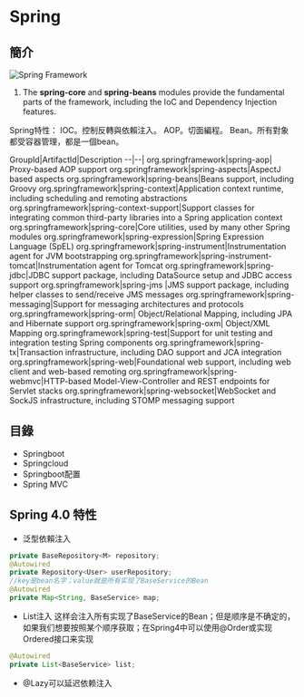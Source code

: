 # Spring

## 簡介



![Spring Framework](http://docs.spring.io/spring/docs/5.0.0.BUILD-SNAPSHOT/spring-framework-reference/images/spring-overview.png.pagespeed.ce.XVe1noRCMt.png)

1. The **spring-core** and **spring-beans** modules provide the fundamental parts of the framework, including the IoC and Dependency Injection features. 

Spring特性：
IOC。控制反轉與依賴注入。
AOP。切面編程。
Bean。所有對象都受容器管理，都是一個bean。

GroupId|ArtifactId|Description
--|--|
org.springframework|spring-aop|	Proxy-based AOP support
org.springframework|spring-aspects|AspectJ based aspects
org.springframework|spring-beans|Beans support, including Groovy
org.springframework|spring-context|Application context runtime, including scheduling and remoting abstractions
org.springframework|spring-context-support|Support classes for integrating common third-party libraries into a Spring application context
org.springframework|spring-core|Core utilities, used by many other Spring modules
org.springframework|spring-expression|Spring Expression Language (SpEL)
org.springframework|spring-instrument|Instrumentation agent for JVM bootstrapping
org.springframework|spring-instrument-tomcat|Instrumentation agent for Tomcat
org.springframework|spring-jdbc|JDBC support package, including DataSource setup and JDBC access support
org.springframework|spring-jms	|JMS support package, including helper classes to send/receive JMS messages
org.springframework|spring-messaging|Support for messaging architectures and protocols
org.springframework|spring-orm|	Object/Relational Mapping, including JPA and Hibernate support
org.springframework|spring-oxm|	Object/XML Mapping
org.springframework|spring-test|Support for unit testing and integration testing Spring components
org.springframework|spring-tx|Transaction infrastructure, including DAO support and JCA integration
org.springframework|spring-web|Foundational web support, including web client and web-based remoting
org.springframework|spring-webmvc|HTTP-based Model-View-Controller and REST endpoints for Servlet stacks
org.springframework|spring-websocket|WebSocket and SockJS infrastructure, including STOMP messaging support


## 目錄
- Springboot
- Springcloud
- Springboot配置
- Spring MVC

## Spring 4.0 特性

* 泛型依賴注入
```java
private BaseRepository<M> repository;  
@Autowired  
private Repository<User> userRepository;
//key是bean名字；value就是所有实现了BaseService的Bean
@Autowired  
private Map<String, BaseService> map;  
```
* List注入
这样会注入所有实现了BaseService的Bean；但是顺序是不确定的，如果我们想要按照某个顺序获取；在Spring4中可以使用@Order或实现Ordered接口来实现
```java
@Autowired  
private List<BaseService> list;  
```
* @Lazy可以延迟依赖注入